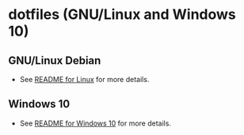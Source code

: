 # dotfiles (GNU/Linux and Windows 10)
## GNU/Linux Debian
* See [README for Linux](linux/README.md) for more details.
## Windows 10
* See [README for Windows 10](windows/README.md) for more details.
